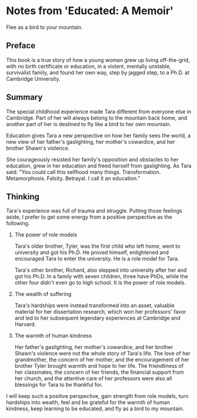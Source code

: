 # Notes from 'Educated: A Memoir'


Flee as a bird to your mountain.

<!--more-->

## Preface

This book is a true story of how a young woman grew up living off-the-grid, with no birth certificate or education, in a violent, mentally unstable, survivalist family, and found her own way, step by jagged step, to a Ph.D. at Cambridge University.

## Summary

The special childhood experience made Tara different from everyone else in Cambridge. Part of her will always belong to the mountain back home, and another part of her is destined to fly like a bird to her own mountain.

Education gives Tara a new perspective on how her family sees the world, a new view of her father's gaslighting, her mother's cowardice, and her brother Shawn's violence. 


She courageously resisted her family's opposition and obstacles to her education, grew in her education and freed herself from gaslighting. As Tara said: "You could call this selfhood many things. Transformation. Metamorphosis. Falsity. Betrayal. I call it an education."

## Thinking

Tara's experience was full of trauma and struggle. Putting those feelings aside, I prefer to get some energy from a positive perspective as the following. 

1. The power of role models
    
    Tara's older brother, Tyler, was the first child who left home, went to university and got his Ph.D. He proved himself, enlightened and encouraged Tara to enter the university. He is a role model for Tara.

    Tara's other brother, Richard, also stepped into university after her and got his Ph.D. In a family with seven children, three have PhDs, while the other four didn't even go to high school. It is the power of role models.

2. The wealth of suffering
    
    Tara's hardships were instead transformed into an asset, valuable material for her dissertation research, which won her professors' favor and led to her subsequent legendary experiences at Cambridge and Harvard.

3. The warmth of human kindness

    Her father's gaslighting, her mother's cowardice, and her brother Shawn's violence were not the whole story of Tara's life. The love of her grandmother, the concern of her mother, and the encouragement of her brother Tyler brought warmth and hope to her life. The friendliness of her classmates, the concern of her friends, the financial support from her church, and the attentive care of her professors were also all blessings for Tara to be thankful for.

I will keep such a positive perspective, gain strength from role models, turn hardships into wealth, feel and be grateful for the warmth of human kindness, keep learning to be educated, and fly as a bird to my mountain.

